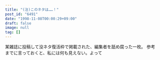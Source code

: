 ```yaml
---
title: "(注)このネタは……！"
post_id: "6491"
date: "1998-11-08T00:00:29+09:00"
draft: false
image: null
tag: []
---
```



某雑誌に投稿して没ネタ復活枠で掲載された、編集者を舐め腐った一枚。  参考までに言っておくと、私には何も見えない。よって
